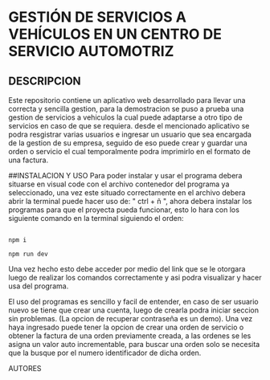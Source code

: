 # GESTIÓN DE SERVICIOS A VEHÍCULOS EN UN CENTRO DE SERVICIO AUTOMOTRIZ

## DESCRIPCION
Este repositorio contiene un aplicativo web desarrollado para llevar una correcta y sencilla gestion, para la demostracion se puso a prueba una gestion de servicios a vehiculos la cual puede adaptarse a otro tipo de servicios en caso de que se requiera. desde el mencionado aplicativo se podra resgistrar varias usuarios e ingresar un usuario que sea encargada de la gestion de su empresa, seguido de eso puede crear y guardar una orden o servicio el cual temporalmente podra imprimirlo en el formato de una factura.


##INSTALACION Y USO
Para poder instalar y usar el programa debera situarse en visual code con el archivo contenedor del programa ya seleccionado, una vez este situado correctamente en el archivo debera abrir la terminal puede hacer uso de: " ctrl + ñ ", ahora debera instalar los programas para que el proyecta pueda funcionar, esto lo hara con los siguiente comando en la terminal siguiendo el orden:

```Terminal

npm i

npm run dev
```
 Una vez hecho esto debe acceder por medio del link que se le otorgara luego de realizar los comandos correctamente y asi podra visualizar y hacer usa del programa.

El uso del programas es sencillo y facil de entender, en caso de ser usuario nuevo se tiene que crear una cuenta, luego de crearla podra iniciar seccion sin problemas. (La opcion de recuperar contraseña es un demo). Una vez haya ingresado puede tener la opcion de crear una orden de servicio o obtener la factura de una orden previamente creada, a las ordenes se les asigna un valor auto incrementable, para buscar una orden solo se necesita que la busque por el numero identificador de dicha orden.

AUTORES
